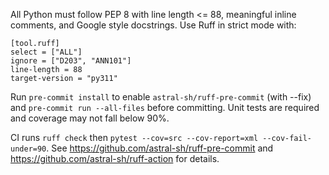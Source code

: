 All Python must follow PEP 8 with line length <= 88, meaningful inline comments,
and Google style docstrings. Use Ruff in strict mode with:

```
[tool.ruff]
select = ["ALL"]
ignore = ["D203", "ANN101"]
line-length = 88
target-version = "py311"
```

Run `pre-commit install` to enable `astral-sh/ruff-pre-commit` (with --fix) and
`pre-commit run --all-files` before committing. Unit tests are required and
coverage may not fall below 90%.

CI runs `ruff check` then `pytest --cov=src --cov-report=xml --cov-fail-under=90`.
See https://github.com/astral-sh/ruff-pre-commit and
https://github.com/astral-sh/ruff-action for details.
